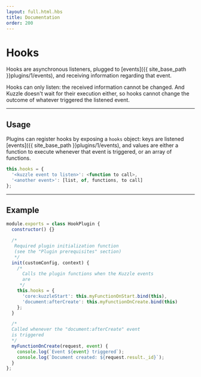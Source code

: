 ```yaml
---
layout: full.html.hbs
title: Documentation
order: 200
---
```


# Hooks

Hooks are asynchronous listeners, plugged to [events]({{ site_base_path }}plugins/1/events), and receiving information regarding that event.

Hooks can only listen: the received information cannot be changed. And Kuzzle doesn't wait for their execution either, so hooks cannot change the outcome of whatever triggered the listened event.

---

## Usage

Plugins can register hooks by exposing a `hooks` object: keys are listened [events]({{ site_base_path }}plugins/1/events), and values are either a function to execute whenever that event is triggered, or an array of functions.

```javascript
this.hooks = {
  '<kuzzle event to listen>': <function to call>,
  '<another event>': [list, of, functions, to call]
};
```

---

## Example

```javascript
module.exports = class HookPlugin {
  constructor() {}

  /*
   Required plugin initialization function
   (see the "Plugin prerequisites" section)
   */
  init(customConfig, context) {
    /*
      Calls the plugin functions when the Kuzzle events
      are
     */
    this.hooks = {
      'core:kuzzleStart': this.myFunctionOnStart.bind(this),
      'document:afterCreate': this.myFunctionOnCreate.bind(this)
    };
  }

  /*
  Called whenever the "document:afterCreate" event 
  is triggered
  */
  myFunctionOnCreate(request, event) {
    console.log(`Event ${event} triggered`);
    console.log(`Document created: ${request.result._id}`);
  }
};
```
